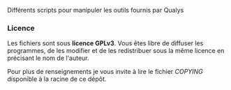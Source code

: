 Différents scripts pour manipuler les outils fournis par Qualys



### Licence

Les fichiers sont sous **licence GPLv3**.
Vous êtes libre de diffuser les programmes, de les modifier et de les 
redistribuer sous la même licence en précisant le nom de l'auteur.

Pour plus de renseignements je vous invite à lire le fichier *COPYING*
disponible à la racine de ce dépôt.
